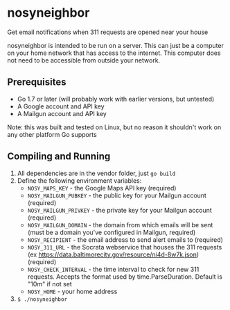 # nosyneighbor

Get email notifications when 311 requests are opened near your house

nosyneighbor is intended to be run on a server. This can just be a computer
on your home network that has access to the internet. This computer does not need
to be accessible from outside your network. 

## Prerequisites

* Go 1.7 or later (will probably work with earlier versions, but untested)
* A Google account and API key
* A Mailgun account and API key

Note: this was built and tested on Linux, but no reason it shouldn't work on any other platform Go supports

## Compiling and Running

1. All dependencies are in the vendor folder, just `go build`
2. Define the following environment variables:
    * `NOSY_MAPS_KEY` - the Google Maps API key (required)
    * `NOSY_MAILGUN_PUBKEY` - the public key for your Mailgun account (required)
    * `NOSY_MAILGUN_PRIVKEY` - the private key for your Mailgun account (required)
    * `NOSY_MAILGUN_DOMAIN` - the domain from which emails will be sent (must be a domain you've configured in Mailgun, required)
    * `NOSY_RECIPIENT` - the email address to send alert emails to (required)
    * `NOSY_311_URL` - the Socrata webservice that houses the 311 requests (ex https://data.baltimorecity.gov/resource/ni4d-8w7k.json) (required)
    * `NOSY_CHECK_INTERVAL` - the time interval to check for new 311 requests. Accepts the format used by time.ParseDuration. Default is "10m" if not set
    * `NOSY_HOME` - your home address
3. `$ ./nosyneighbor`